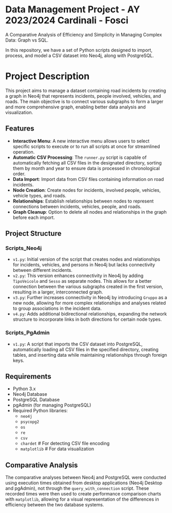# Data Management Project - AY 2023/2024 Cardinali - Fosci

A Comparative Analysis of Efficiency and Simplicity in Managing Complex Data: Graph vs SQL.

In this repository, we have a set of Python scripts designed to import, process, and model a CSV dataset into Neo4j, along with PostgreSQL.

# Project Description
This project aims to manage a dataset containing road incidents by creating a graph in Neo4j that represents incidents, people involved, vehicles, and roads. The main objective is to connect various subgraphs to form a larger and more comprehensive graph, enabling better data analysis and visualization.

## Features

- **Interactive Menu**: A new interactive menu allows users to select specific scripts to execute or to run all scripts at once for streamlined operation.
- **Automatic CSV Processing**: The `runner.py` script is capable of automatically fetching all CSV files in the designated directory, sorting them by month and year to ensure data is processed in chronological order.
- **Data Import**: Import data from CSV files containing information on road incidents.
- **Node Creation**: Create nodes for incidents, involved people, vehicles, vehicle types, and roads.
- **Relationships**: Establish relationships between nodes to represent connections between incidents, vehicles, people, and roads.
- **Graph Cleanup**: Option to delete all nodes and relationships in the graph before each import.

## Project Structure

### Scripts_Neo4j
- `v1.py`: Initial version of the script that creates nodes and relationships for incidents, vehicles, and persons in Neo4j but lacks connectivity between different incidents.
- `v2.py`: This version enhances connectivity in Neo4j by adding `TipoVeicolo` and `Sesso` as separate nodes. This allows for a better connection between the various subgraphs created in the first version, resulting in a larger, interconnected graph.
- `v3.py`: Further increases connectivity in Neo4j by introducing `Gruppo` as a new node, allowing for more complex relationships and analyses related to group associations in the incident data.
- `v4.py`: Adds additional bidirectional relationships, expanding the network structure to incorporate links in both directions for certain node types.

### Scripts_PgAdmin
- `v1.py`: A script that imports the CSV dataset into PostgreSQL, automatically loading all CSV files in the specified directory, creating tables, and inserting data while maintaining relationships through foreign keys.

## Requirements

- Python 3.x
- Neo4j Database
- PostgreSQL Database
- pgAdmin (for managing PostgreSQL)
- Required Python libraries:
  - `neo4j`
  - `psycopg2`
  - `os`
  - `re`
  - `csv`
  - `chardet`  # For detecting CSV file encoding
  - `matplotlib`  # For data visualization

## Comparative Analysis

The comparative analyses between Neo4j and PostgreSQL were conducted using execution times obtained from desktop applications (Neo4j Desktop and pgAdmin), not through the `query_with_connection` script. These recorded times were then used to create performance comparison charts with `matplotlib`, allowing for a visual representation of the differences in efficiency between the two database systems.
